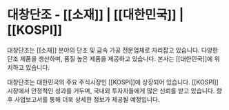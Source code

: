 # 대창단조 - [[소재]] | [[대한민국]] | [[KOSPI]]

대창단조는 [[소재]] 분야의 단조 및 금속 가공 전문업체로 자리잡고 있습니다. 다양한 단조 제품을 생산하며, 품질 높은 제품을 제공하고 있습니다. 본사는 [[대한민국]]에 위치하고 있습니다.

대창단조는 대한민국의 주요 주식시장인 [[KOSPI]]에 상장되어 있습니다. [[KOSPI]] 시장에서 안정적인 성과를 거두며, 국내외 투자자들에게 많은 신뢰를 받고 있습니다. 향후 사업보고서를 통해 더욱 상세한 정보가 제공될 예정입니다.
